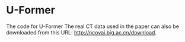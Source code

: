 # U-Former
The code for U-Former
The real CT data used in the paper can also be downloaded from this URL: http://ncovai.big.ac.cn/download.
